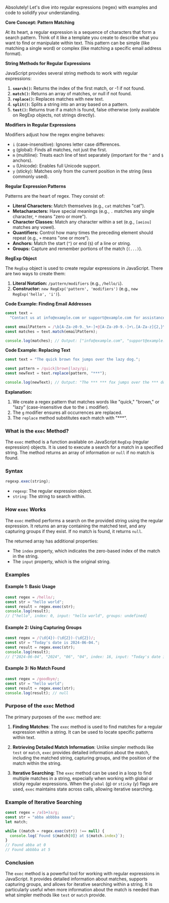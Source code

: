 Absolutely! Let's dive into regular expressions (regex) with examples and code to solidify your understanding.

**Core Concept: Pattern Matching**

At its heart, a regular expression is a sequence of characters that form a search pattern. Think of it like a template you create to describe what you want to find or manipulate within text. This pattern can be simple (like matching a single word) or complex (like matching a specific email address format).

**String Methods for Regular Expressions**

JavaScript provides several string methods to work with regular expressions:

1. **`search()`:** Returns the index of the first match, or -1 if not found.
2. **`match()`:** Returns an array of matches, or null if not found.
3. **`replace()`:** Replaces matches with new text.
4. **`split()`:** Splits a string into an array based on a pattern.
5. **`test()`:** Returns true if a match is found, false otherwise (only available on RegExp objects, not strings directly).

**Modifiers in Regular Expressions**

Modifiers adjust how the regex engine behaves:

- `i` (case-insensitive): Ignores letter case differences.
- `g` (global): Finds all matches, not just the first.
- `m` (multiline): Treats each line of text separately (important for the `^` and `$` anchors).
- `u` (Unicode): Enables full Unicode support.
- `y` (sticky): Matches only from the current position in the string (less commonly used).

**Regular Expression Patterns**

Patterns are the heart of regex. They consist of:

- **Literal Characters:** Match themselves (e.g., `cat` matches "cat").
- **Metacharacters:** Have special meanings (e.g., `.` matches any single character, `*` means "zero or more").
- **Character Classes:** Match any character within a set (e.g., `[aeiou]` matches any vowel).
- **Quantifiers:** Control how many times the preceding element should repeat (e.g., `+` means "one or more").
- **Anchors:** Match the start (`^`) or end (`$`) of a line or string.
- **Groups:** Capture and remember portions of the match (`(...)`).

**RegExp Object**

The `RegExp` object is used to create regular expressions in JavaScript. There are two ways to create them:

1. **Literal Notation:** `/pattern/modifiers` (e.g., `/hello/i`).
2. **Constructor:** `new RegExp('pattern', 'modifiers')` (e.g., `new RegExp('hello', 'i')`).

**Code Example: Finding Email Addresses**

```javascript
const text =
  "Contact us at info@example.com or support@example.com for assistance.";

const emailPattern = /\b[A-Za-z0-9._%+-]+@[A-Za-z0-9.-]+\.[A-Za-z]{2,}\b/g;
const matches = text.match(emailPattern);

console.log(matches); // Output: ["info@example.com", "support@example.com"]
```

**Code Example: Replacing Text**

```javascript
const text = "The quick brown fox jumps over the lazy dog.";

const pattern = /quick|brown|lazy/gi;
const newText = text.replace(pattern, "***");

console.log(newText); // Output: "The *** *** fox jumps over the *** dog."
```

**Explanation:**

1. We create a regex pattern that matches words like "quick," "brown," or "lazy" (case-insensitive due to the `i` modifier).
2. The `g` modifier ensures all occurrences are replaced.
3. The `replace` method substitutes each match with "\*\*\*".

### What is the `exec` Method?

The `exec` method is a function available on JavaScript `RegExp` (regular expression) objects. It is used to execute a search for a match in a specified string. The method returns an array of information or `null` if no match is found.

### Syntax

```javascript
regexp.exec(string);
```

- `regexp`: The regular expression object.
- `string`: The string to search within.

### How `exec` Works

The `exec` method performs a search on the provided string using the regular expression. It returns an array containing the matched text, and any capturing groups if they exist. If no match is found, it returns `null`.

The returned array has additional properties:

- The `index` property, which indicates the zero-based index of the match in the string.
- The `input` property, which is the original string.

### Examples

#### Example 1: Basic Usage

```javascript
const regex = /hello/;
const str = "hello world";
const result = regex.exec(str);
console.log(result);
// ["hello", index: 0, input: "hello world", groups: undefined]
```

#### Example 2: Using Capturing Groups

```javascript
const regex = /(\d{4})-(\d{2})-(\d{2})/;
const str = "Today's date is 2024-06-04.";
const result = regex.exec(str);
console.log(result);
// ["2024-06-04", "2024", "06", "04", index: 16, input: "Today's date is 2024-06-04.", groups: undefined]
```

#### Example 3: No Match Found

```javascript
const regex = /goodbye/;
const str = "hello world";
const result = regex.exec(str);
console.log(result); // null
```

### Purpose of the `exec` Method

The primary purposes of the `exec` method are:

1. **Finding Matches**: The `exec` method is used to find matches for a regular expression within a string. It can be used to locate specific patterns within text.

2. **Retrieving Detailed Match Information**: Unlike simpler methods like `test` or `match`, `exec` provides detailed information about the match, including the matched string, capturing groups, and the position of the match within the string.

3. **Iterative Searching**: The `exec` method can be used in a loop to find multiple matches in a string, especially when working with global or sticky regular expressions. When the `global` (g) or `sticky` (y) flags are used, `exec` maintains state across calls, allowing iterative searching.

### Example of Iterative Searching

```javascript
const regex = /a(b+)a/g;
const str = "abba abbbba aaaa";
let match;

while ((match = regex.exec(str)) !== null) {
  console.log(`Found ${match[0]} at ${match.index}`);
}
// Found abba at 0
// Found abbbba at 5
```

### Conclusion

The `exec` method is a powerful tool for working with regular expressions in JavaScript. It provides detailed information about matches, supports capturing groups, and allows for iterative searching within a string. It is particularly useful when more information about the match is needed than what simpler methods like `test` or `match` provide.
